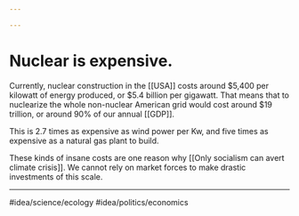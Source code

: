 ```yaml
---

---
```

# Nuclear is expensive. 
Currently, nuclear construction in the [[USA]] costs around $5,400 per kilowatt of energy produced, or $5.4 billion per gigawatt. That means that to nuclearize the whole non-nuclear American grid would cost around $19 trillion, or around 90% of our annual [[GDP]]. 

This is 2.7 times as expensive as wind power per Kw, and five times as expensive as a natural gas plant to build. 

These kinds of insane costs are one reason why [[Only socialism can avert climate crisis]]. We cannot rely on market forces to make drastic investments of this scale. 

---
#idea/science/ecology 
#idea/politics/economics 
